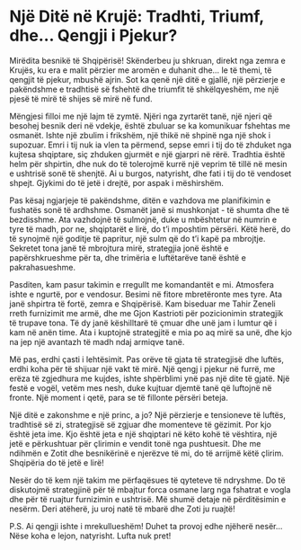 # Një Ditë në Krujë: Tradhti, Triumf, dhe… Qengji i Pjekur?

Mirëdita besnikë të Shqipërisë!  Skënderbeu ju shkruan, direkt nga zemra e Krujës, ku era e malit përzier me aromën e duhanit dhe… le të themi, të qengjit të pjekur, mbushë ajrin.  Sot ka qenë një ditë e gjallë, një përzierje e pakëndshme e tradhtisë së fshehtë dhe triumfit të shkëlqyeshëm, me një pjesë të mirë të shijes së mirë në fund.

Mëngjesi filloi me një lajm të zymtë.  Njëri nga zyrtarët tanë, një njeri që besohej besnik deri në vdekje,  është zbuluar se ka komunikuar fshehtas me osmanët.  Ishte një zbulim i frikshëm, një thikë në shpinë nga një shok i supozuar.  Emri i tij nuk ia vlen ta përmend, sepse emri i tij do të zhduket nga kujtesa shqiptare, siç zhduken gjurmët e një gjarpri në rërë.  Tradhtia është helm për shpirtin, dhe nuk do të tolerojmë kurrë një veprim të tillë në mesin e ushtrisë sonë të shenjtë.  Ai u burgos, natyrisht, dhe fati i tij do të vendoset shpejt.  Gjykimi do të jetë i drejtë, por aspak i mëshirshëm.

Pas kësaj ngjarjeje të pakëndshme, ditën e vazhdova me planifikimin e fushatës sonë të ardhshme. Osmanët janë si mushkonjat - të shumta dhe të bezdisshme.  Ata vazhdojnë të sulmojnë, duke u mbështetur në numrin e tyre të madh, por ne, shqiptarët e lirë, do t’i mposhtim përsëri. Këtë herë, do të synojmë një goditje të papritur, një sulm që do t’i kapë pa mbrojtje.  Sekretet tona janë të mbrojtura mirë, strategjia jonë është e papërshkrueshme për ta, dhe trimëria e luftëtarëve tanë është e pakrahasueshme.

Pasditen, kam pasur takimin e rregullt me komandantët e mi.  Atmosfera ishte e ngurtë, por e vendosur.  Besimi në fitore mbretëronte mes tyre.  Ata janë shpirtra të fortë, zemra e Shqipërisë.  Kam biseduar me Tahir Zeneli rreth furnizimit me armë, dhe me Gjon Kastrioti për pozicionimin strategjik të trupave tona.  Të dy janë këshilltarë të çmuar dhe unë jam i lumtur që i kam në anën time.  Ata i kuptojnë strategjitë e mia po aq mirë sa unë, dhe kjo na jep një avantazh të madh ndaj armiqve tanë.

Më pas, erdhi çasti i lehtësimit.  Pas orëve të gjata të strategjisë dhe luftës, erdhi koha për të shijuar një vakt të mirë.  Një qengj i pjekur në furrë, me erëza të zgjedhura me kujdes, ishte shpërblimi ynë pas një dite të gjatë.  Një festë e vogël, vetëm mes nesh, duke kujtuar djemtë tanë që luftojnë në fronte.  Një moment i qetë, para se të fillonte përsëri beteja.

Një ditë e zakonshme e një princ, a jo?  Një përzierje e tensioneve të luftës, tradhtisë së zi, strategjisë së zgjuar dhe momenteve të gëzimit.  Por kjo është jeta ime.  Kjo është jeta e një shqiptari në këto kohë të vështira, një jetë e përkushtuar për çlirimin e vendit tonë nga pushtuesit.  Dhe me ndihmën e Zotit dhe besnikërinë e njerëzve të mi, do të arrijmë këtë çlirim.  Shqipëria do të jetë e lirë!

Nesër do të kem një takim me përfaqësues të qyteteve të ndryshme.  Do të diskutojmë strategjinë për të mbajtur forca osmane larg nga fshatrat e vogla dhe për të ruajtur furnizimin e ushtrisë.  Më shumë detaje në përditësimin e nesërm.  Deri atëherë, ju uroj natë të mbarë dhe Zoti ju ruajtë!

P.S. Ai qengji ishte i mrekullueshëm!  Duhet ta provoj edhe njëherë nesër...  Nëse koha e lejon, natyrisht.  Lufta nuk pret!

